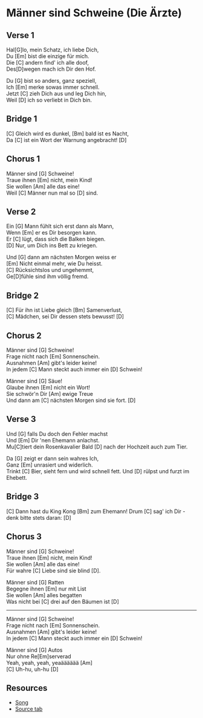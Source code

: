 # Männer sind Schweine (Die Ärzte)

## Verse 1

Hal[G]lo, mein Schatz, ich liebe Dich,  
Du [Em] bist die einzige für mich.  
Die [C] andern find' ich alle doof,  
Des[D]wegen mach ich Dir den Hof.

Du [G] bist so anders, ganz speziell,  
Ich [Em] merke sowas immer schnell.  
Jetzt [C] zieh Dich aus und leg Dich hin,  
Weil [D] ich so verliebt in Dich bin.

## Bridge 1

[C] Gleich wird es dunkel, [Bm] bald ist es Nacht,  
Da [C] ist ein Wort der Warnung angebracht! [D]

## Chorus 1

Männer sind [G] Schweine!  
Traue ihnen [Em] nicht, mein Kind!  
Sie wollen [Am] alle das eine!  
Weil [C] Männer nun mal so [D] sind.

## Verse 2

Ein [G] Mann fühlt sich erst dann als Mann,  
Wenn [Em] er es Dir besorgen kann.  
Er [C] lügt, dass sich die Balken biegen.  
[D] Nur, um Dich ins Bett zu kriegen.

Und [G] dann am nächsten Morgen weiss er  
[Em] Nicht einmal mehr, wie Du heisst.  
[C] Rücksichtslos und ungehemmt,  
Ge[D]fühle sind ihm völlig fremd.

## Bridge 2

[C] Für ihn ist Liebe gleich [Bm] Samenverlust,  
[C] Mädchen, sei Dir dessen stets bewusst! [D]

## Chorus 2

Männer sind [G] Schweine!  
Frage nicht nach [Em] Sonnenschein.  
Ausnahmen [Am] gibt's leider keine!  
In jedem [C] Mann steckt auch immer ein [D] Schwein!

Männer sind [G] Säue!  
Glaube ihnen [Em] nicht ein Wort!  
Sie schwör'n Dir [Am] ewige Treue  
Und dann am [C] nächsten Morgen sind sie fort. [D]

## Verse 3

Und [G] falls Du doch den Fehler machst  
Und [Em] Dir 'nen Ehemann anlachst.  
Mu[C]tiert dein Rosenkavalier
Bald [D] nach der Hochzeit auch zum Tier.

Da [G] zeigt er dann sein wahres Ich,  
Ganz [Em] unrasiert und widerlich.  
Trinkt [C] Bier, sieht fern und wird schnell fett.
Und [D] rülpst und furzt im Ehebett.

## Bridge 3

[C] Dann hast du King Kong [Bm] zum Ehemann!
Drum [C] sag' ich Dir - denk bitte stets daran: [D]

## Chorus 3

Männer sind [G] Schweine!  
Traue ihnen [Em] nicht, mein Kind!  
Sie wollen [Am] alle das eine!  
Für wahre [C] Liebe sind sie blind [D].

Männer sind [G] Ratten  
Begegne ihnen [Em] nur mit List  
Sie wollen [Am] alles begatten  
Was nicht bei [C] drei auf den Bäumen ist [D]

---

Männer sind [G] Schweine!  
Frage nicht nach [Em] Sonnenschein.  
Ausnahmen [Am] gibt's leider keine!  
In jedem [C] Mann steckt auch immer ein [D] Schwein!

Männer sind [G] Autos  
Nur ohne Re[Em]serverad  
Yeah, yeah, yeah, yeaääääää [Am]  
[C] Uh-hu, uh-hu [D]

## Resources

- [Song](https://www.youtube.com/watch?v=404oPn6tudE)
- [Source tab](https://tabs.ultimate-guitar.com/tab/568214)
